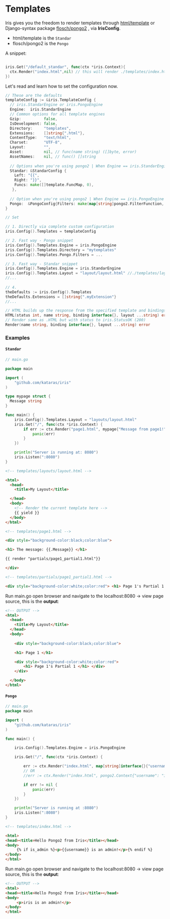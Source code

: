 # Templates

Iris gives you the freedom to render templates through  [html/template](https://golang.org/pkg/html/template) or Django-syntax package [flosch/pongo2](https://github.com/flosch/pongo2) , via **IrisConfig**.


- html/template is the `Standar`
- flosch/pongo2 is the `Pongo`

A snippet:
```go

iris.Get("/default_standar", func(ctx *iris.Context){
  ctx.Render("index.html",nil) // this will render ./templates/index.html
})

```

Let's read and learn how to set the configuration now.

```go
// These are the defaults
templateConfig := &iris.TemplateConfig {
  // iris.StandarEngine or iris.PongoEngine
  Engine:  iris.StandarEngine
  // Common options for all template engines 
  Gzip:          false,
  IsDevelopment: false,
  Directory:     "templates",
  Extensions:    []string{".html"},
  ContentType:   "text/html",
  Charset:       "UTF-8",
  Layout:        "", 
  Asset:         nil, // func(name string) ([]byte, error)
  AssetNames:    nil, // func() []string
  
  // Options when you're using pongo2 | When Engine == iris.StandarEngine
  Standar: &StandarConfig {
    Left: "{{", 
    Right: "}}",
    Funcs: make([]template.FuncMap, 0),
   },
   
  // Option when you're using pongo2 | When Engine == iris.PongoEngine
  Pongo:  &PongoConfig{Filters: make(map[string]pongo2.FilterFunction, 0)}
}

// Set

// 1. Directly via complete custom configuration
iris.Config().Templates = templateConfig

// 2. Fast way - Pongo snippet
iris.Config().Templates.Engine = iris.PongoEngine
iris.Config().Templates.Directory = "mytemplates"
iris.Config().Templates.Pongo.Filters = ...

// 3. Fast way - Standar snippet
iris.Config().Templates.Engine = iris.StandarEngine
iris.Config().Templates.Layout = "layout/layout.html" //./templates/layout/layout.html
//...
 
// 4.
theDefaults := iris.Config().Templates
theDefaults.Extensions = []string{".myExtension"}
//...
```

```go
// HTML builds up the response from the specified template and bindings.
HTML(status int, name string, binding interface{}, layout ...string) error
// Render same as .HTML but with status to iris.StatusOK (200)
Render(name string, binding interface{}, layout ...string) error

```

### Examples

#### `Standar`

```go
// main.go

package main

import (
	"github.com/kataras/iris"
)

type mypage struct {
  Message string
}

func main() {
	iris.Config().Templates.Layout = "layouts/layout.html"
	iris.Get("/", func(ctx *iris.Context) {
		if err := ctx.Render("page1.html", mypage{"Message from page1!"}); err != nil {
			panic(err)
		}
	})

	println("Server is running at: 8080")
	iris.Listen(":8080")
}

```

```html
<!-- templates/layouts/layout.html -->

<html>
  <head>
    <title>My Layout</title>

  </head>
  <body>
    <!-- Render the current template here -->
    {{ yield }}
  </body>
</html>

```

```html
<!-- templates/page1.html -->

<div style="background-color:black;color:blue">

<h1> The message: {{.Message}} </h1>

{{ render "partials/page1_partial1.html"}}

</div>
```

```html
<!-- templates/partials/page1_partial1.html -->

<div style="background-color:white;color:red"> <h1> Page 1's Partial 1 </h1> </div>
```

Run main.go open browser and navigate to the localhost:8080 -> view page source, this is the **output**: 

```html
<!-- OUTPUT -->
<html>
  <head>
    <title>My Layout</title>
  </head>
  <body>
    
    <div style="background-color:black;color:blue">

    <h1> Page 1 </h1>

    <div style="background-color:white;color:red">
        <h1> Page 1's Partial 1 </h1> </div>
    </div>

  </body>
</html>
```

#### `Pongo`

```go
// main.go
package main

import (
	"github.com/kataras/iris"
)

func main() {

	iris.Config().Templates.Engine = iris.PongoEngine

	iris.Get("/", func(ctx *iris.Context) {

		err := ctx.Render("index.html", map[string]interface{}{"username": "iris", "is_admin": true})
		// OR
		//err := ctx.Render("index.html", pongo2.Context{"username": "iris", "is_admin": true})

		if err != nil {
			panic(err)
		}
	})

	println("Server is running at :8080")
	iris.Listen(":8080")
}

```

```html
<!-- templates/index.html -->

<html>
<head><title>Hello Pongo2 from Iris</title></head>
<body>
	 {% if is_admin %}<p>{{username}} is an admin!</p>{% endif %}
</body>
</html>
```

Run main.go open browser and navigate to the localhost:8080 -> view page source, this is the **output**: 
```html
<!-- OUTPUT -->
<html>
<head><title>Hello Pongo2 from Iris</title></head>
<body>
	 <p>iris is an admin!</p>
</body>
</html>
```